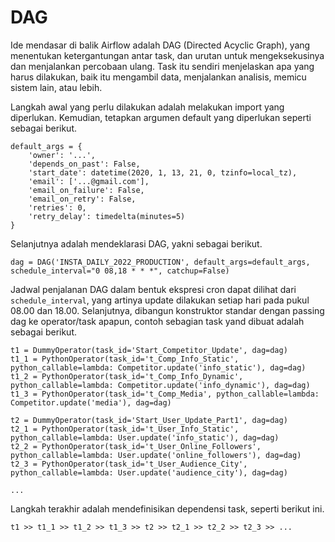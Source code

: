 # DAG

Ide mendasar di balik Airflow adalah DAG (Directed Acyclic Graph), yang menentukan ketergantungan antar task, dan urutan untuk mengeksekusinya dan menjalankan percobaan ulang. Task itu sendiri menjelaskan apa yang harus dilakukan, baik itu mengambil data, menjalankan analisis, memicu sistem lain, atau lebih.

Langkah awal yang perlu dilakukan adalah melakukan import yang diperlukan. Kemudian, tetapkan argumen default yang diperlukan seperti sebagai berikut.
```
default_args = {
    'owner': '...',
    'depends_on_past': False,
    'start_date': datetime(2020, 1, 13, 21, 0, tzinfo=local_tz),
    'email': ['...@gmail.com'],
    'email_on_failure': False,
    'email_on_retry': False,
    'retries': 0,
    'retry_delay': timedelta(minutes=5)
}
```

Selanjutnya adalah mendeklarasi DAG, yakni sebagai berikut.
```
dag = DAG('INSTA_DAILY_2022_PRODUCTION', default_args=default_args, schedule_interval="0 08,18 * * *", catchup=False)
```
Jadwal penjalanan DAG dalam bentuk ekspresi cron dapat dilihat dari `schedule_interval`, yang artinya update dilakukan setiap hari pada pukul 08.00 dan 18.00. Selanjutnya, dibangun konstruktor standar dengan passing dag ke operator/task apapun, contoh sebagian task yand dibuat adalah sebagai berikut.

```
t1 = DummyOperator(task_id='Start_Competitor_Update', dag=dag)
t1_1 = PythonOperator(task_id='t_Comp_Info_Static', python_callable=lambda: Competitor.update('info_static'), dag=dag)
t1_2 = PythonOperator(task_id='t_Comp_Info_Dynamic', python_callable=lambda: Competitor.update('info_dynamic'), dag=dag)
t1_3 = PythonOperator(task_id='t_Comp_Media', python_callable=lambda: Competitor.update('media'), dag=dag)

t2 = DummyOperator(task_id='Start_User_Update_Part1', dag=dag)
t2_1 = PythonOperator(task_id='t_User_Info_Static', python_callable=lambda: User.update('info_static'), dag=dag)
t2_2 = PythonOperator(task_id='t_User_Online_Followers', python_callable=lambda: User.update('online_followers'), dag=dag)
t2_3 = PythonOperator(task_id='t_User_Audience_City', python_callable=lambda: User.update('audience_city'), dag=dag)

...
```
Langkah terakhir adalah mendefinisikan dependensi task, seperti berikut ini.

```
t1 >> t1_1 >> t1_2 >> t1_3 >> t2 >> t2_1 >> t2_2 >> t2_3 >> ...
```


